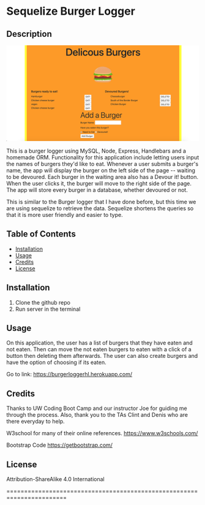 # Sequelize Burger Logger

## Description

![burger logger](./public/assets/css/images/burglogger.png)


This is a burger logger using MySQL, Node, Express, Handlebars and a homemade ORM. Functionality for this application include letting users input the names of burgers they'd like to eat. Whenever a user submits a burger's name, the app will display the burger on the left side of the page -- waiting to be devoured. Each burger in the waiting area also has a Devour it! button. When the user clicks it, the burger will move to the right side of the page. The app will store every burger in a database, whether devoured or not.

This is similar to the Burger logger that I have done before, but this time we are using sequelize to retrieve the data. Sequelize shortens the queries so that it is more user friendly and easier to type.



## Table of Contents

* [Installation](#installation)
* [Usage](#usage)
* [Credits](#credits)
* [License](#license)

## Installation
1. Clone the github repo
2. Run server in the terminal

## Usage 
On this application, the user has a list of burgers that they have eaten and not eaten. Then can move the not eaten burgers to eaten with a click of a button then deleting them afterwards. The user can also create burgers and have the option of choosing if its eaten.

Go to link: https://burgerloggerhl.herokuapp.com/

## Credits

Thanks to UW Coding Boot Camp and our instructor Joe for guiding me through the process. Also, thank you to the TAs Clint and Denis who are there everyday to help.

W3school for many of their online references.
https://www.w3schools.com/ 

Bootstrap Code
https://getbootstrap.com/



## License

Attribution-ShareAlike 4.0 International

=======================================================================